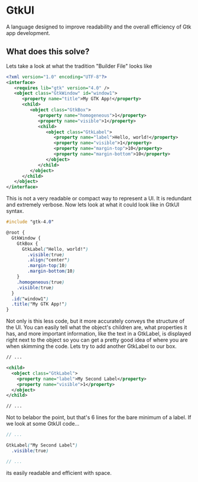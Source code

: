 # GtkUI

A language designed to improve readability and the overall efficiency of Gtk app development.

## What does this solve?

Lets take a look at what the tradition "Builder File" looks like

```xml
<?xml version="1.0" encoding="UTF-8"?>
<interface>
   <requires lib="gtk" version="4.0" />
   <object class="GtkWindow" id="window1">
      <property name="title">My GTK App!</property>
      <child>
         <object class="GtkBox">
            <property name="homogeneous">1</property>
            <property name="visible">1</property>
            <child>
               <object class="GtkLabel">
                  <property name="label">Hello, world!</property>
                  <property name="visible">1</property>
                  <property name="margin-top">10</property>
                  <property name="margin-bottom">10</property>
               </object>
            </child>
         </object>
      </child>
   </object>
</interface>
```

This is not a very readable or compact way to represent a UI. It is redundant and extremely verbose. Now lets look at what it could look like in GtkUI syntax.

```scss
#include "gtk-4.0"

@root {
  GtkWindow {
    GtkBox {
      GtkLabel("Hello, world!")
        .visible(true)
        .align("center")
        .margin-top(10)
        .margin-bottom(10)
    }
    .homogeneous(true)
    .visible(true)
  }
  .id("window1")
  .title("My GTK App!")
}
```

Not only is this less code, but it more accurately conveys the structure of the UI. You can easily tell what the object's children are, what properties it has, and more important information, like the text in a GtkLabel, is displayed right next to the object so you can get a pretty good idea of where you are when skimming the code. Lets try to add another GtkLabel to our box.

```xml
// ...

<child>
  <object class="GtkLabel">
    <property name="label">My Second Label</property>
    <property name="visible">1</property>
  </object>
</child>

// ...
```

Not to belabor the point, but that's 6 lines for the bare minimum of a label. If we look at some GtkUI code...

```scss
// ...

GtkLabel("My Second Label")
  .visible(true)

// ...
```

its easily readable and efficient with space.
